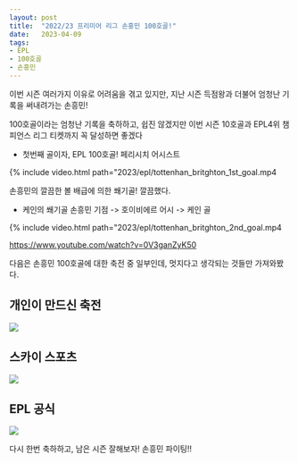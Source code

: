 ```yaml
---
layout: post
title:  "2022/23 프리미어 리그 손흥민 100호골!"
date:   2023-04-09
tags:
- EPL
- 100호골
- 손흥민
---
```


이번 시즌 여러가지 이유로 어려움을 겪고 있지만, 지난 시즌 득점왕과 더불어 엄청난 기록을 써내려가는 손흥민!

100호골이라는 엄청난 기록을 축하하고, 쉽진 않겠지만 이번 시즌 10호골과 EPL4위 챔피언스 리그 티켓까지 꼭 달성하면 좋겠다

- 첫번째 골이자, EPL 100호골! 페리시치 어시스트

{% include video.html path="2023/epl/tottenhan_britghton_1st_goal.mp4

손흥민의 깔끔한 볼 배급에 의한 쐐기골! 깔끔했다.

- 케인의 쐐기골 손흥민 기점 -> 호이비에르 어시 -> 케인 골

{% include video.html path="2023/epl/tottenhan_britghton_2nd_goal.mp4

https://www.youtube.com/watch?v=0V3ganZyK50

다음은 손흥민 100호골에 대한 축전 중 일부인데, 멋지다고 생각되는 것들만 가져와봤다.

## 개인이 만드신 축전
![](../fan/img/2023/epl/son_no_100_goal.jpg)

## 스카이 스포츠

![](../fan/img/2023/epl/son_no_100_goal_skysports.jpg)

## EPL 공식

![](../fan/img/2023/epl/son_no_100_goal_epl.jpg)

다시 한번 축하하고, 남은 시즌 잘해보자! 손흥민 파이팅!!